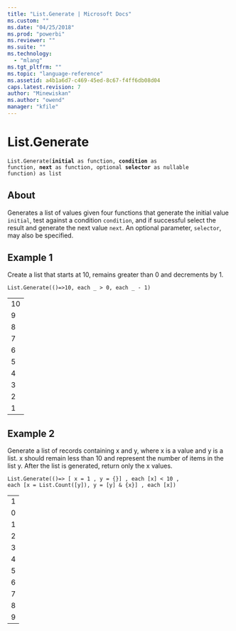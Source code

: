```yaml
---
title: "List.Generate | Microsoft Docs"
ms.custom: ""
ms.date: "04/25/2018"
ms.prod: "powerbi"
ms.reviewer: ""
ms.suite: ""
ms.technology: 
  - "mlang"
ms.tgt_pltfrm: ""
ms.topic: "language-reference"
ms.assetid: a4b1a6d7-c469-45ed-8c67-f4ff6db08d04
caps.latest.revision: 7
author: "Minewiskan"
ms.author: "owend"
manager: "kfile"
---
```

# List.Generate

<code>List.Generate(<b>initial</b> as function, <b>condition</b> as function, <b>next</b> as function, optional <b>selector</b> as nullable function) as list</code>

## About
Generates a list of values given four functions that generate the initial value <code>initial</code>, test against a condition <code>condition</code>, and if successful select the result and generate the next value <code>next</code>. An optional parameter, <code>selector</code>, may also be specified.

## Example 1
Create a list that starts at 10, remains greater than 0 and decrements by 1.

<code>List.Generate(()=>10, each _ > 0, each _ - 1)</code>

<table> <tr><td>10</td></tr> <tr><td>9</td></tr> <tr><td>8</td></tr> <tr><td>7</td></tr> <tr><td>6</td></tr> <tr><td>5</td></tr> <tr><td>4</td></tr> <tr><td>3</td></tr> <tr><td>2</td></tr> <tr><td>1</td></tr> </table>

## Example 2
Generate a list of records containing x and y, where x is a value and y is a list. x should remain less than 10 and represent the number of items in the list y. After the list is generated, return only the x values.

<code>List.Generate(()=> [ x = 1 , y = {}] , each [x] < 10 , each [x = List.Count([y]), y = [y] & {x}] , each [x])</code>

<table> <tr><td>1</td></tr> <tr><td>0</td></tr> <tr><td>1</td></tr> <tr><td>2</td></tr> <tr><td>3</td></tr> <tr><td>4</td></tr> <tr><td>5</td></tr> <tr><td>6</td></tr> <tr><td>7</td></tr> <tr><td>8</td></tr> <tr><td>9</td></tr> </table>


